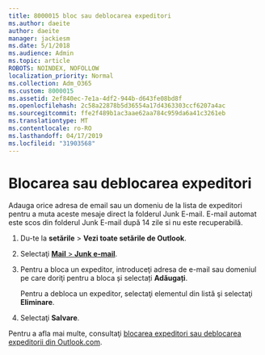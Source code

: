 ```yaml
---
title: 8000015 bloc sau deblocarea expeditori
ms.author: daeite
author: daeite
manager: jackiesm
ms.date: 5/1/2018
ms.audience: Admin
ms.topic: article
ROBOTS: NOINDEX, NOFOLLOW
localization_priority: Normal
ms.collection: Adm_O365
ms.custom: 8000015
ms.assetid: 2ef840ec-7e1a-4df2-944b-d643fe08bd8f
ms.openlocfilehash: 2c58a22878b5d36554a17d4363303ccf6207a4ac
ms.sourcegitcommit: ffe2f489b1ac3aae62aa784c959da6a41c3261eb
ms.translationtype: MT
ms.contentlocale: ro-RO
ms.lasthandoff: 04/17/2019
ms.locfileid: "31903568"
---
```

# <a name="block-or-unblock-senders"></a>Blocarea sau deblocarea expeditori

Adauga orice adresa de email sau un domeniu de la lista de expeditori pentru a muta aceste mesaje direct la folderul Junk E-mail. E-mail automat este scos din folderul Junk E-mail după 14 zile si nu este recuperabilă.
  
1. Du-te la **setările** \> **Vezi toate setările de Outlook**. 
    
2. Selectaţi [ **Mail** \> **Junk e-mail**](https://outlook.live.com/mail/options/mail/junkEmail). 
    
3. Pentru a bloca un expeditor, introduceţi adresa de e-mail sau domeniul pe care doriţi pentru a bloca și selectați **Adăugați**. 
    
    Pentru a debloca un expeditor, selectaţi elementul din listă şi selectaţi **Eliminare**.
    
4. Selectaţi **Salvare**. 
    
Pentru a afla mai multe, consultaţi [blocarea expeditori sau deblocarea expeditorii din Outlook.com](https://go.microsoft.com/fwlink/p/?linkid=873133).
  


